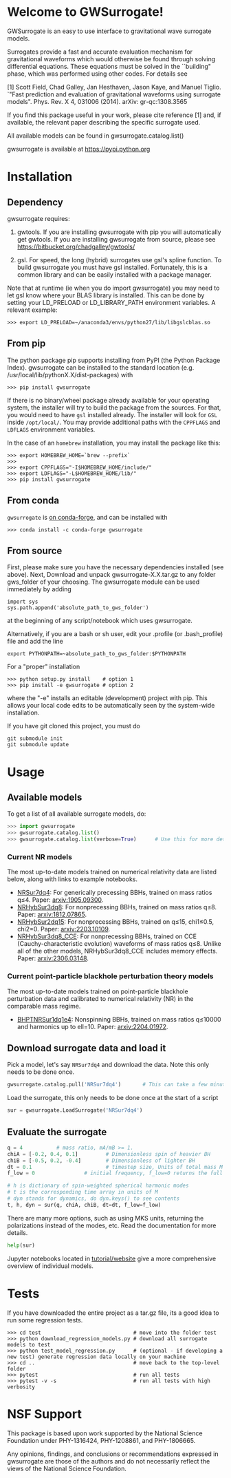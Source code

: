# Welcome to GWSurrogate! #

GWSurrogate is an easy to use interface to gravitational wave surrogate models.

Surrogates provide a fast and accurate evaluation mechanism for gravitational
waveforms which would otherwise be found through solving differential
equations. These equations must be solved in the ``building" phase, which
was performed using other codes. For details see

[1] Scott Field, Chad Galley, Jan Hesthaven, Jason Kaye, and Manuel Tiglio.
`"Fast prediction and evaluation of gravitational waveforms using surrogate
models". Phys. Rev. X 4, 031006 (2014). arXiv: gr-qc:1308.3565

If you find this package useful in your work, please cite reference [1] and,
if available, the relevant paper describing the specific surrogate used.

All available models can be found in gwsurrogate.catalog.list()

gwsurrogate is available at https://pypi.python.org

# Installation #

## Dependency ##

gwsurrogate requires:

1)  gwtools. If you are installing gwsurrogate with pip you
will automatically get gwtools. If you are installing gwsurrogate from
source, please see https://bitbucket.org/chadgalley/gwtools/

2) gsl. For speed, the long (hybrid) surrogates use gsl's spline function.
To build gwsurrogate you must have gsl installed. Fortunately, this is a
common library and can be easily installed with a package manager.

Note that at runtime (ie when you do import gwsurrogate) you may need to let
gsl know where your BLAS library is installed. This can be done by setting
your LD_PRELOAD or LD_LIBRARY_PATH environment variables. A relevant example:

```
>>> export LD_PRELOAD=~/anaconda3/envs/python27/lib/libgslcblas.so
```

## From pip ##

The python package pip supports installing from PyPI (the Python Package
Index). gwsurrogate can be installed to the standard location
(e.g. /usr/local/lib/pythonX.X/dist-packages) with

```
>>> pip install gwsurrogate
```

If there is no binary/wheel package already available for your operating system, the installer will
try to build the package from the sources. For that, you would need to have `gsl` installed already.
The installer will look for `GSL` inside `/opt/local/`. You may provide additional paths with the
`CPPFLAGS` and `LDFLAGS` environment variables. 

In the case of an `homebrew` installation, you may install the package like this:

```
>>> export HOMEBREW_HOME=`brew --prefix`
>>> 
>>> export CPPFLAGS="-I$HOMEBREW_HOME/include/"
>>> export LDFLAGS="-L$HOMEBREW_HOME/lib/"
>>> pip install gwsurrogate
```



## From conda ##

`gwsurrogate` is [on conda-forge](https://anaconda.org/conda-forge/gwsurrogate), and can be installed with

```
>>> conda install -c conda-forge gwsurrogate
```

## From source ##

First, please make sure you have the necessary dependencies
installed (see above). Next, Download and unpack gwsurrogate-X.X.tar.gz
to any folder gws_folder of your choosing. The gwsurrogate module can
be used immediately by adding

```
import sys
sys.path.append('absolute_path_to_gws_folder')
```

at the beginning of any script/notebook which uses gwsurrogate.

Alternatively, if you are a bash or sh user, edit your .profile
(or .bash_profile) file and add the line

```
export PYTHONPATH=~absolute_path_to_gws_folder:$PYTHONPATH
```

For a "proper" installation

```
>>> python setup.py install    # option 1
>>> pip install -e gwsurrogate # option 2
```

where the "-e" installs an editable (development) project with pip. This allows
your local code edits to be automatically seen by the system-wide installation.

If you have git cloned this project, you must do

```
git submodule init
git submodule update
```

# Usage #

## Available models
To get a list of all available surrogate models, do:
```python
>>> import gwsurrogate
>>> gwsurrogate.catalog.list()
>>> gwsurrogate.catalog.list(verbose=True)      # Use this for more details
```

### Current NR models
The most up-to-date models trained on numerical relativity data are listed below, along with links to example
notebooks.
- [NRSur7dq4](https://github.com/sxs-collaboration/gwsurrogate/blob/master/tutorial/website/NRSur7dq4.ipynb):
  For generically precessing BBHs, trained on mass ratios q≤4. Paper:
  [arxiv:1905.09300](https://arxiv.org/abs/1905.09300).
- [NRHybSur3dq8](https://github.com/sxs-collaboration/gwsurrogate/blob/master/tutorial/website/NRHybSur3dq8.ipynb):
  For nonprecessing BBHs, trained on mass ratios q≤8. Paper:
  [arxiv:1812.07865](https://arxiv.org/abs/1812.07865).
- [NRHybSur2dq15](https://github.com/sxs-collaboration/gwsurrogate/blob/master/tutorial/website/NRHybSur2dq15.ipynb):
  For nonprecessing BBHs, trained on q≤15, chi1≤0.5, chi2=0. Paper:
  [arxiv:2203.10109](https://arxiv.org/abs/2203.10109).
- [NRHybSur3dq8_CCE](https://github.com/sxs-collaboration/gwsurrogate/blob/master/tutorial/website/NRHybSur3dq8_CCE.ipynb):
  For nonprecessing BBHs, trained on CCE (Cauchy-characteristic evolution) waveforms of mass ratios q≤8. Unlike all of the other models, NRHybSur3dq8_CCE includes memory effects. Paper:
  [arxiv:2306.03148](https://arxiv.org/abs/2306.03148).
  
### Current point-particle blackhole perturbation theory models
The most up-to-date models trained on point-particle blackhole perturbation data and calibrated to numerical relativity (NR) in the comparable mass regime.
- [BHPTNRSur1dq1e4](https://github.com/sxs-collaboration/gwsurrogate/blob/master/tutorial/website/BHPTNRSur1dq1e4.ipynb):
  Nonspinning BBHs, trained on mass ratios q≤10000 and harmonics up to ell=10. Paper:
  [arxiv:2204.01972](https://arxiv.org/abs/2204.01972).

## Download surrogate data and load it
Pick a model, let's say `NRSur7dq4` and download the data. Note this only
needs to be done once.
```python
gwsurrogate.catalog.pull('NRSur7dq4')       # This can take a few minutes
```

Load the surrogate, this only needs to be done once at the start of a script
```python
sur = gwsurrogate.LoadSurrogate('NRSur7dq4')
```

## Evaluate the surrogate
```python
q = 4           # mass ratio, mA/mB >= 1.
chiA = [-0.2, 0.4, 0.1]         # Dimensionless spin of heavier BH
chiB = [-0.5, 0.2, -0.4]        # Dimensionless of lighter BH
dt = 0.1                        # timestep size, Units of total mass M
f_low = 0                # initial frequency, f_low=0 returns the full surrogate

# h is dictionary of spin-weighted spherical harmonic modes
# t is the corresponding time array in units of M
# dyn stands for dynamics, do dyn.keys() to see contents
t, h, dyn = sur(q, chiA, chiB, dt=dt, f_low=f_low)
```

There are many more options, such as using MKS units, returning the
polarizations instead of the modes, etc.  Read the documentation for more
details.
```python
help(sur)
```

Jupyter notebooks located in
[tutorial/website](https://github.com/sxs-collaboration/gwsurrogate/blob/master/tutorial/website)
give a more comprehensive overview of individual models.


# Tests #

If you have downloaded the entire project as a tar.gz file, its a good idea
to run some regression tests. 


```
>>> cd test                              # move into the folder test
>>> python download_regression_models.py # download all surrogate models to test
>>> python test_model_regression.py      # (optional - if developing a new test) generate regression data locally on your machine
>>> cd ..                                # move back to the top-level folder
>>> pytest                               # run all tests
>>> pytest -v -s                         # run all tests with high verbosity
```

# NSF Support #

This package is based upon work supported by the National Science Foundation
under PHY-1316424, PHY-1208861, and PHY-1806665.

Any opinions, findings, and conclusions or recommendations expressed in
gwsurrogate are those of the authors and do not necessarily reflect the
views of the National Science Foundation.

